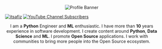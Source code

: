 
<p align="center">
  <img alt="Profile Banner" src="https://user-images.githubusercontent.com/5618143/212335525-8a3d8de3-316d-4c89-baf6-69071f667db0.png">
</p>

<p align="left"> 
  <a href="https://twitter.com/intent/follow?screen_name=itsafiz" target="blank">
    <img src="https://img.shields.io/twitter/follow/itsafiz?logo=twitter&style=for-the-badge&color=1DA1F2" alt="itsafiz"/></a> 
  <a href="https://www.youtube.com/channel/UCeDb05CCWRs6AQJNiiQiP3g"><img alt="YouTube Channel Subscribers" src="https://img.shields.io/youtube/channel/subscribers/UCeDb05CCWRs6AQJNiiQiP3g?style=for-the-badge&logo=youtube&label=YOUTUBE"></a>
</p>


<div align="center">
  
I am a **Python** Engineer and **ML** enthusiastic. I have more than **10** years experience in software development. I create content around **Python**, **Data Science** and **ML**. I promote **Open Source** applications. I work with communities to bring more people into the Open Source ecosystem.

<br>  
  
</div>

<!---
afizs/afizs is a ✨ special ✨ repository because its `README.md` (this file) appears on your GitHub profile.
You can click the Preview link to take a look at your changes.
---> 
